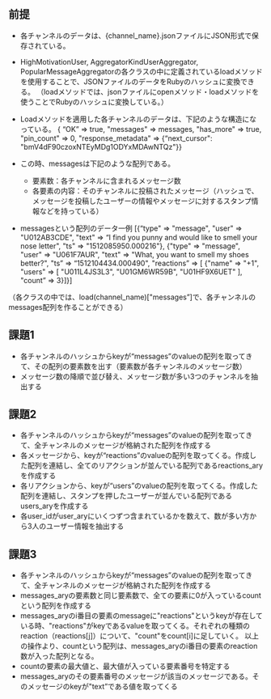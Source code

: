 ## 前提
- 各チャンネルのデータは、{channel_name}.jsonファイルにJSON形式で保存されている。
- HighMotivationUser, AggregatorKindUserAggregator, PopularMessageAggregatorの各クラスの中に定義されているloadメソッドを使用することで、JSONファイルのデータをRubyのハッシュに変換できる。
（loadメソッドでは、jsonファイルにopenメソッド・loadメソッドを使うことでRubyのハッシュに変換している。）

- Loadメソッドを適用した各チャンネルのデータは、下記のような構造になっている。
{ “OK” => true, "messages" => messages, "has_more" => true, "pin_count" => 0, "response_metadata" => {“next_cursor": "bmV4dF90czoxNTEyMDg1ODYxMDAwNTQz"}}

- この時、messagesは下記のような配列である。
  - 要素数：各チャンネルに含まれるメッセージ数
  - 各要素の内容：そのチャンネルに投稿されたメッセージ（ハッシュで、メッセージを投稿したユーザーの情報やメッセージに対するスタンプ情報などを持っている）

- messagesという配列のデータ一例
 [{“type" => "message", "user" => "U012AB3CDE", "text" => “I find you punny and would like to smell your nose letter", "ts" => "1512085950.000216"},
{"type" => "message", "user" => "U061F7AUR", "text" => "What, you want to smell my shoes better?", "ts” => “1512104434.000490", "reactions” => [ {"name" => "+1", "users" => [ "U011L4JS3L3", "U01GM6WR59B", "U01HF9X6UET" ], "count” => 3}]}]

（各クラスの中では、load(channel_name)["messages”]で、各チャンネルのmessages配列を作ることができる）

## 課題1
- 各チャンネルのハッシュからkeyが“messages”のvalueの配列を取ってきて、その配列の要素数を出す（要素数が各チャンネルのメッセージ数）
- メッセージ数の降順で並び替え、メッセージ数が多い3つのチャンネルを抽出する

## 課題2
- 各チャンネルのハッシュからkeyが“messages”のvalueの配列を取ってきて、全チャンネルのメッセージが格納された配列を作成する
- 各メッセージから、keyが“reactions”のvalueの配列を取ってくる。作成した配列を連結し、全てのリアクションが並んでいる配列であるreactions_aryを作成する
- 各リアクションから、keyが“users”のvalueの配列を取ってくる。作成した配列を連結し、スタンプを押したユーザーが並んでいる配列であるusers_aryを作成する
- 各user_idがuser_aryにいくつずつ含まれているかを数えて、数が多い方から3人のユーザー情報を抽出する

## 課題3
- 各チャンネルのハッシュからkeyが“messages”のvalueの配列を取ってきて、全チャンネルのメッセージが格納された配列を作成する
- messages_aryの要素数と同じ要素数で、全ての要素に0が入っているcountという配列を作成する
- messages_aryのi番目の要素のmessageに"reactions"というkeyが存在している時、"reactions"がkeyであるvalueを取ってくる。それぞれの種類のreaction（reactions[j]）について、"count"をcount[i]に足していく。
以上の操作より、countという配列は、messages_aryのi番目の要素のreaction数が入った配列となる。
- countの要素の最大値と、最大値が入っている要素番号を特定する
- messages_aryのその要素番号のメッセージが該当のメッセージである。そのメッセージのkeyが"text”である値を取ってくる